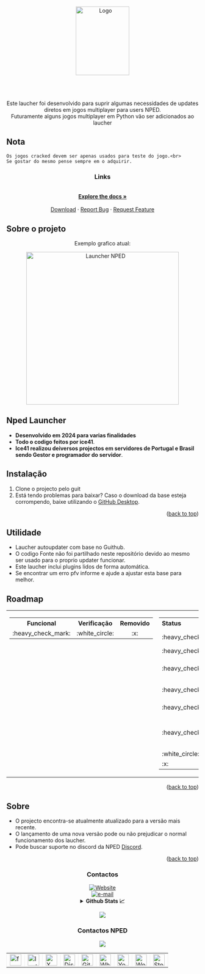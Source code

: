 <!-- Improved compatibility of back to top link: See: https://github.com/othneildrew/Best-README-Template/pull/73 -->
<a name="readme-top"></a>
<!--
*** Thanks for checking out the Best-README-Template. If you have a suggestion
*** that would make this better, please fork the repo and create a pull request
*** or simply open an issue with the tag "enhancement".
*** Don't forget to give the project a star!
*** Thanks again! Now go create something AMAZING! :D
-->



<!-- PROJECT SHIELDS -->
<!--
*** I'm using markdown "reference style" links for readability.
*** Reference links are enclosed in brackets [ ] instead of parentheses ( ).
*** See the bottom of this document for the declaration of the reference variables
*** for contributors-url, forks-url, etc. This is an optional, concise syntax you may use.
*** https://www.markdownguide.org/basic-syntax/#reference-style-links
-->


<!-- PROJECT LOGO -->
<br />
<div align="center">
  <a href="https://github.com/ice41/updater">
    <img src="https://cdn.discordapp.com/attachments/1074126570920345740/1243687894552674437/NPEDLOGO2023-sem_fundo2.1.png?ex=6724009c&is=6722af1c&hm=f9a1471bf54f0e13dd3d9413c453c08d513d02c367824895c9085bab21c2d246&" alt="Logo" width="140" height="180">
  </a>
<br />
<img src="https://img.shields.io/github/downloads/ice41/updater/total" alt=""/>
<img src="https://img.shields.io/github/languages/count/ice41/updater" alt=""/>
<img src="https://img.shields.io/github/languages/top/ice41/updater?color=yellow" alt=""/>
<img src="https://img.shields.io/bitbucket/issues/ice41/updater" alt=""/>
<img src="https://img.shields.io/github/forks/ice41/updater?style=social" alt=""/>
<img src="https://img.shields.io/github/stars/ice41/updater?style=social" alt=""/>
</div>
  



<br />
<br />
 <p align="center">
Este laucher foi desenvolvido para suprir algumas necessidades de updates diretos em jogos multiplayer para users NPED.
<br />
Futuramente alguns jogos multiplayer em Python vão ser adicionados ao laucher
<br />
</p>
    
## Nota

    Os jogos cracked devem ser apenas usados para teste do jogo.<br>
    Se gostar do mesmo pense sempre em o adquirir.
<div align="center">
  <p align="center">
    <h3 align="center">Links </h3>
      <br />
      <a href="https://github.com/ice41/updater/wiki"><strong>Explore the docs »</strong></a>
      <br />
      <br />
      <a href="https://github.com/ice41/updater/releases/download/0.0.26/nped-0.0.26.zip">Download</a>
      ·
      <a href="https://github.com/ice41/updater/issues">Report Bug</a>
      ·
      <a href="https://github.com/ice41/updater/issues">Request Feature</a>
  </p>
</div>

<!-- ABOUT THE PROJECT -->
##  Sobre o projeto

 <p align="center"> Exemplo grafico atual:</p>
 <div align="center">
  <a href="https://i.imgur.com/5LNsVWN.png">
    <img src="https://i.imgur.com/5LNsVWN.png" height="400" width="400" alt="Launcher NPED" title="Launcher NPED">
  </a>
</div>

##  Nped Launcher

- **Desenvolvido em 2024 para varias finalidades**
- **Todo o codigo feitos por ice41**.
- **Ice41 realizou deiversos projectos em servidores de Portugal e Brasil sendo Gestor e programador do servidor**.

##  Instalação

1. Clone o projecto pelo guit
2. Está tendo problemas para baixar?
Caso o download da base esteja corrompendo, baixe utilizando o [GitHub Desktop](https://desktop.github.com).

<p align="right">(<a href="#readme-top">back to top</a>)</p>



<!-- USAGE EXAMPLES -->
##  Utilidade

- Laucher autoupdater com base no Guithub.
- O codigo Fonte não foi partilhado neste repositório devido ao mesmo ser usado para o proprio updater funcionar.
- Este laucher inclui plugins lidos de forma automática.
- Se encontrar um erro pfv informe e ajude a ajustar esta base para melhor.


<!-- ROADMAP -->
## Roadmap

<div align="center">
  <table style="width: 100%;">
    <tr>
      <td style="width: 50%; vertical-align: top;">
        <!-- Tabela da esquerda -->
        <table style="width: 100%; text-align: center;">
          <tr>
            <th>Funcional</th>
            <th>Verificação</th>
            <th>Removido</th>
          </tr>
          <tr>
            <td>:heavy_check_mark:</td>
            <td>:white_circle:</td>
            <td>:x:</td>
          </tr>
        </table>
      </td>
      <td style="width: 50%; vertical-align: top;">
        <!-- Tabela da direita -->
        <table style="width: 100%; text-align: left;">
          <tr>
            <th>Status</th>
            <th>Descrição</th>
          </tr>
          <tr>
            <td>:heavy_check_mark:</td>
            <td>Interface Gráfica</td>
          </tr>
          <tr>
            <td>:heavy_check_mark:</td>
            <td>Autoupdate</td>
          </tr>
          <tr>
            <td>:heavy_check_mark:</td>
            <td>Download de jogos Crackeds</td>
          </tr>
          <tr>
            <td>:heavy_check_mark:</td>
            <td>Criação de pastas</td>
          </tr>
          <tr>
            <td>:heavy_check_mark:</td>
            <td>Sistema de notícias</td>
          </tr>
          <tr>
            <td>:heavy_check_mark:</td>
            <td>Sistema de verificação de ficheiros</td>
          </tr>
          <tr>
            <td>:white_circle:</td>
            <td>Sistema ...</td>
          </tr>
          <tr>
            <td>:x:</td>
            <td>Sistema2 ...</td>
          </tr>
        </table>
      </td>
    </tr>
  </table>
</div>





<p align="right">(<a href="#readme-top">back to top</a>)</p>



<!-- CONTRIBUTING -->
## Sobre
- O projecto encontra-se atualmente atualizado para a versão mais recente.
- O lançamento de uma nova versão pode ou não prejudicar o normal funcionamento dos laucher.
- Pode buscar suporte no discord da NPED [Discord](https://discord.gg/CxTTt5F6Gj).

<p align="right">(<a href="#readme-top">back to top</a>)</p>



<!-- CONTACT -->

<h3 align="center"> Contactos </h3>

<div id="ice41" align="center">
    
  <a href="https://ice41.pt">
    <img alt="Website" src="https://img.shields.io/badge/website-ice41-yellow">
  </a>
  <br>
  <a href="mailto:ice41pt@gmail.com">
    <img alt="e-mail" src="https://img.shields.io/badge/Contacto_de_Email-2A3BE8">
  </a>
</div>

<details align="center">
  <summary><b>Github Stats 📈</b></summary>
  
![Anurag's GitHub stats](https://github-readme-stats.vercel.app/api?username=ice41&show_icons=true&theme=dark)&nbsp;&nbsp;&nbsp;<a href="https://git.io/streak-stats"><img src="https://streak-stats.demolab.com?user=ice41&theme=dark&hide_border=true&locale=pt_BR&date_format=j%20M%5B%20Y%5D" alt="GitHub Streak" /></a>

</details>
<p align="center">
  <a href="https://discord.com/users/261642084463804416/"><img src="https://discord.c99.nl/widget/theme-1/261642084463804416.png" /></a><br>
</p>




<h3 align="center"> Contactos NPED </h3>
<div id="nped" align="center">
  <a href="https://discord.gg/CxTTt5F6Gj"><img src="https://discord.com/api/guilds/1074111566217220176/widget.png?style=banner2"></a>
<br>
</div>

  <div align="center">
    <table border="-10" style="border-collapse: collapse; border: none;">
      <tr>
        <td><a href="https://www.facebook.com/nped.pt.official/"><img src="https://i.imgur.com/jrIFEX1.png" height="30" width="30" alt="facebook NPED" title="Facebook NPED"></a></td>
        <td><a href="https://www.instagram.com/nped.pt/"><img src="https://i.imgur.com/aNF8H7x.png" height="30" width="30" alt="Instagram NPED" title="Instagram NPED"></a></td>
        <td><a href="#"><img src="https://i.imgur.com/MPYqzXV.png" height="30" width="30" alt="X NPED" title="X NPED"></a></td>
        <td><a href="https://discord.gg/CxTTt5F6Gj"><img src="https://i.imgur.com/tn4xcXv.png" height="30" width="30" alt="Discord Nped" title="Discord Nped"></a></td>
        <td><a href="https://github.com/npedpt"><img src="https://i.imgur.com/tc6JSoR.png" height="30" width="30" alt="Github Nped" title="Github Nped"></a></td>
        <td><a href="https://whatsapp.com/channel/0029VaKsOhhKLaHjpiVDHY3q"><img src="https://i.imgur.com/Qx9VA8Y.png" height="30" width="30" alt="Whatsapp Group NPED" title="Whatsapp Group NPED"></a></td>
        <td><a href="#"><img src="https://i.imgur.com/l8vUn0y.png" height="30" width="30" alt="Youtube" title="Youtube NPED"></a></td>
        <td><a href="https://nped.pt"><img src="https://i.imgur.com/7AbqJU4.png" height="30" width="30" alt="WebPage NPED" title="WebPage NPED"></a></td>
        <td><a href="https://steamcommunity.com/groups/Nped"><img src="https://i.imgur.com/ztzOF0u.png" height="30" width="30" alt="Steam Group NPED" title="Steam Group NPED"></a></td>
      </tr>
    </table>
  </div>
